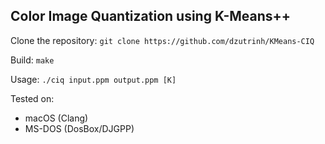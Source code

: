 ## Color Image Quantization using K-Means++

Clone the repository: `git clone https://github.com/dzutrinh/KMeans-CIQ`

Build: `make`

Usage: `./ciq input.ppm output.ppm [K]`

Tested on:
- macOS (Clang)
- MS-DOS (DosBox/DJGPP)

